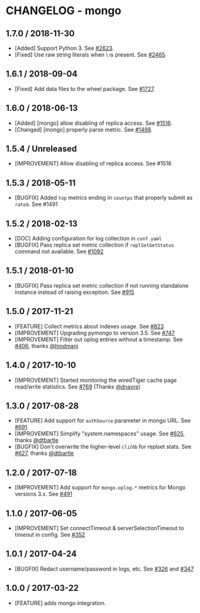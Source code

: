 # CHANGELOG - mongo

## 1.7.0 / 2018-11-30

* [Added] Support Python 3. See [#2623](https://github.com/DataDog/integrations-core/pull/2623).
* [Fixed] Use raw string literals when \ is present. See [#2465](https://github.com/DataDog/integrations-core/pull/2465).

## 1.6.1 / 2018-09-04

* [Fixed] Add data files to the wheel package. See [#1727](https://github.com/DataDog/integrations-core/pull/1727).

## 1.6.0 / 2018-06-13

* [Added] [mongo] allow disabling of replica access. See [#1516](https://github.com/DataDog/integrations-core/pull/1516).
* [Changed] [mongo] properly parse metric. See [#1498](https://github.com/DataDog/integrations-core/pull/1498).

## 1.5.4 / Unreleased

* [IMPROVEMENT] Allow disabling of replica access. See #1516

## 1.5.3 / 2018-05-11

* [BUGFIX] Added `top` metrics ending in `countps` that properly submit as `rate`s. See #1491

## 1.5.2 / 2018-02-13

* [DOC] Adding configuration for log collection in `conf.yaml`
* [BUGFIX] Pass replica set metric collection if `replSetGetStatus` command not available. See [#1092][]

## 1.5.1 / 2018-01-10

* [BUGFIX] Pass replica set metric collection if not running standalone instance instead of raising exception. See [#915][]

## 1.5.0 / 2017-11-21

* [FEATURE] Collect metrics about indexes usage. See [#823][]
* [IMPROVEMENT] Upgrading pymongo to version 3.5. See [#747][]
* [IMPROVEMENT] Filter out oplog entries without a timestamp. See [#406][], thanks [@hindmanj][]

## 1.4.0 / 2017-10-10

* [IMPROVEMENT] Started monitoring the wiredTiger cache page read/write statistics. See [#769][] (Thanks [@dnavre][])

## 1.3.0 / 2017-08-28

* [FEATURE] Add support for `authSource` parameter in mongo URL. See [#691][]
* [IMPROVEMENT] Simplify "system.namespaces" usage. See [#625][], thanks [@dtbartle][]
* [BUGFIX] Don't overwrite the higher-level `cli`/`db` for replset stats. See [#627][], thanks [@dtbartle][]

## 1.2.0 / 2017-07-18

* [IMPROVEMENT] Add support for `mongo.oplog.*` metrics for Mongo versions  3.x. See [#491][]

## 1.1.0 / 2017-06-05

* [IMPROVEMENT] Set connectTimeout & serverSelectionTimeout to timeout in config. See [#352][]

## 1.0.1 / 2017-04-24

* [BUGFIX] Redact username/password in logs, etc. See [#326][] and [#347][]

## 1.0.0 / 2017-03-22

* [FEATURE] adds mongo integration.

<!--- The following link definition list is generated by PimpMyChangelog --->
[#326]: https://github.com/DataDog/integrations-core/issues/326
[#347]: https://github.com/DataDog/integrations-core/issues/347
[#352]: https://github.com/DataDog/integrations-core/issues/352
[#406]: https://github.com/DataDog/integrations-core/issues/406
[#491]: https://github.com/DataDog/integrations-core/issues/491
[#625]: https://github.com/DataDog/integrations-core/issues/625
[#627]: https://github.com/DataDog/integrations-core/issues/627
[#691]: https://github.com/DataDog/integrations-core/issues/691
[#747]: https://github.com/DataDog/integrations-core/issues/747
[#769]: https://github.com/DataDog/integrations-core/issues/769
[#823]: https://github.com/DataDog/integrations-core/issues/823
[#915]: https://github.com/DataDog/integrations-core/issues/915
[#1092]: https://github.com/DataDog/integrations-core/issues/1092
[@dnavre]: https://github.com/dnavre
[@dtbartle]: https://github.com/dtbartle
[@hindmanj]: https://github.com/hindmanj
